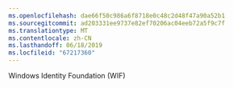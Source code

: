```yaml
---
ms.openlocfilehash: dae66f50c986a6f8718e0c48c2d48f47a90a52b1
ms.sourcegitcommit: ad203331ee9737e82ef70206ac04eeb72a5f9c7f
ms.translationtype: MT
ms.contentlocale: zh-CN
ms.lasthandoff: 06/18/2019
ms.locfileid: "67217360"
---
```

Windows Identity Foundation (WIF)